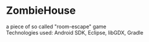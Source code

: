 # ZombieHouse
a piece of  so called "room-escape" game <br/>
Technologies used: Android SDK, Eclipse, libGDX, Gradle
